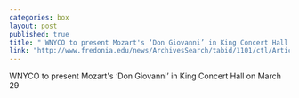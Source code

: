```yaml
---
categories: box
layout: post
published: true
title: " WNYCO to present Mozart's ‘Don Giovanni’ in King Concert Hall on March 29"
link: "http://www.fredonia.edu/news/ArchivesSearch/tabid/1101/ctl/ArticleView/mid/1878/articleId/5279/WNYCO_to_present_Mozarts_Don_Giovanni_on_King_stage.aspx"
---
```


WNYCO to present Mozart's ‘Don Giovanni’ in King Concert Hall on March 29